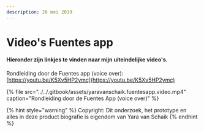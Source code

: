 ```yaml
---
description: 26 mei 2019
---
```


# Video's Fuentes app

#### Hieronder zijn linkjes te vinden naar mijn uiteindelijke video's.

Rondleiding door de Fuentes app \(voice over\): [https://youtu.be/K5Xv5HP2ymc](https://youtu.be/K5Xv5HP2ymc)

{% file src="../../.gitbook/assets/yaravanschaik.fuentesapp.video.mp4" caption="Rondleiding door de Fuentes App \(voice over\)" %}

{% hint style="warning" %}
Copyright: Dit onderzoek, het prototype en alles in deze product biografie is eigendom van Yara van Schaik
{% endhint %}

